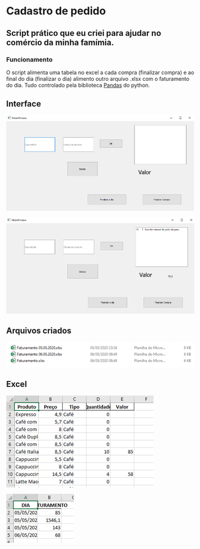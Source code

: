 # Cadastro de pedido

## Script prático que eu criei para ajudar no comércio da minha famímia.

### Funcionamento

O script alimenta uma tabela no excel a cada compra (finalizar compra) e ao final do dia (finalizar o dia) alimento outro arquivo .xlsx com o faturamento do dia.
Tudo controlado pela biblioteca [Pandas](https://pandas.pydata.org/) do python.

## Interface
![Imagem 1 da interface](https://github.com/rafaelmmayer/faturamento_com_interface/blob/master/img/main_window.png)

![Imagem 2 da interface](https://github.com/rafaelmmayer/faturamento_com_interface/blob/master/img/main_window2.png)

## Arquivos criados

![Arquivos de controle](https://github.com/rafaelmmayer/faturamento_com_interface/blob/master/img/imagem_arquivos.png)


## Excel

![Excel do dia](https://github.com/rafaelmmayer/faturamento_com_interface/blob/master/img/excel_produtos.png)

![Excel do mes](https://github.com/rafaelmmayer/faturamento_com_interface/blob/master/img/faturamento.png)






